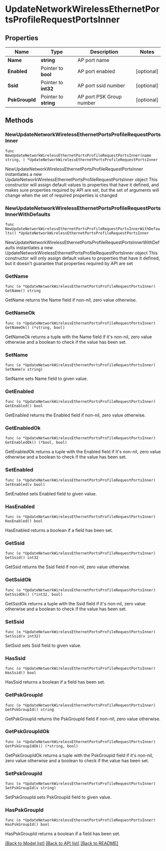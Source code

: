 # UpdateNetworkWirelessEthernetPortsProfileRequestPortsInner

## Properties

Name | Type | Description | Notes
------------ | ------------- | ------------- | -------------
**Name** | **string** | AP port name | 
**Enabled** | Pointer to **bool** | AP port enabled | [optional] 
**Ssid** | Pointer to **int32** | AP port ssid number | [optional] 
**PskGroupId** | Pointer to **string** | AP port PSK Group number | [optional] 

## Methods

### NewUpdateNetworkWirelessEthernetPortsProfileRequestPortsInner

`func NewUpdateNetworkWirelessEthernetPortsProfileRequestPortsInner(name string, ) *UpdateNetworkWirelessEthernetPortsProfileRequestPortsInner`

NewUpdateNetworkWirelessEthernetPortsProfileRequestPortsInner instantiates a new UpdateNetworkWirelessEthernetPortsProfileRequestPortsInner object
This constructor will assign default values to properties that have it defined,
and makes sure properties required by API are set, but the set of arguments
will change when the set of required properties is changed

### NewUpdateNetworkWirelessEthernetPortsProfileRequestPortsInnerWithDefaults

`func NewUpdateNetworkWirelessEthernetPortsProfileRequestPortsInnerWithDefaults() *UpdateNetworkWirelessEthernetPortsProfileRequestPortsInner`

NewUpdateNetworkWirelessEthernetPortsProfileRequestPortsInnerWithDefaults instantiates a new UpdateNetworkWirelessEthernetPortsProfileRequestPortsInner object
This constructor will only assign default values to properties that have it defined,
but it doesn't guarantee that properties required by API are set

### GetName

`func (o *UpdateNetworkWirelessEthernetPortsProfileRequestPortsInner) GetName() string`

GetName returns the Name field if non-nil, zero value otherwise.

### GetNameOk

`func (o *UpdateNetworkWirelessEthernetPortsProfileRequestPortsInner) GetNameOk() (*string, bool)`

GetNameOk returns a tuple with the Name field if it's non-nil, zero value otherwise
and a boolean to check if the value has been set.

### SetName

`func (o *UpdateNetworkWirelessEthernetPortsProfileRequestPortsInner) SetName(v string)`

SetName sets Name field to given value.


### GetEnabled

`func (o *UpdateNetworkWirelessEthernetPortsProfileRequestPortsInner) GetEnabled() bool`

GetEnabled returns the Enabled field if non-nil, zero value otherwise.

### GetEnabledOk

`func (o *UpdateNetworkWirelessEthernetPortsProfileRequestPortsInner) GetEnabledOk() (*bool, bool)`

GetEnabledOk returns a tuple with the Enabled field if it's non-nil, zero value otherwise
and a boolean to check if the value has been set.

### SetEnabled

`func (o *UpdateNetworkWirelessEthernetPortsProfileRequestPortsInner) SetEnabled(v bool)`

SetEnabled sets Enabled field to given value.

### HasEnabled

`func (o *UpdateNetworkWirelessEthernetPortsProfileRequestPortsInner) HasEnabled() bool`

HasEnabled returns a boolean if a field has been set.

### GetSsid

`func (o *UpdateNetworkWirelessEthernetPortsProfileRequestPortsInner) GetSsid() int32`

GetSsid returns the Ssid field if non-nil, zero value otherwise.

### GetSsidOk

`func (o *UpdateNetworkWirelessEthernetPortsProfileRequestPortsInner) GetSsidOk() (*int32, bool)`

GetSsidOk returns a tuple with the Ssid field if it's non-nil, zero value otherwise
and a boolean to check if the value has been set.

### SetSsid

`func (o *UpdateNetworkWirelessEthernetPortsProfileRequestPortsInner) SetSsid(v int32)`

SetSsid sets Ssid field to given value.

### HasSsid

`func (o *UpdateNetworkWirelessEthernetPortsProfileRequestPortsInner) HasSsid() bool`

HasSsid returns a boolean if a field has been set.

### GetPskGroupId

`func (o *UpdateNetworkWirelessEthernetPortsProfileRequestPortsInner) GetPskGroupId() string`

GetPskGroupId returns the PskGroupId field if non-nil, zero value otherwise.

### GetPskGroupIdOk

`func (o *UpdateNetworkWirelessEthernetPortsProfileRequestPortsInner) GetPskGroupIdOk() (*string, bool)`

GetPskGroupIdOk returns a tuple with the PskGroupId field if it's non-nil, zero value otherwise
and a boolean to check if the value has been set.

### SetPskGroupId

`func (o *UpdateNetworkWirelessEthernetPortsProfileRequestPortsInner) SetPskGroupId(v string)`

SetPskGroupId sets PskGroupId field to given value.

### HasPskGroupId

`func (o *UpdateNetworkWirelessEthernetPortsProfileRequestPortsInner) HasPskGroupId() bool`

HasPskGroupId returns a boolean if a field has been set.


[[Back to Model list]](../README.md#documentation-for-models) [[Back to API list]](../README.md#documentation-for-api-endpoints) [[Back to README]](../README.md)


